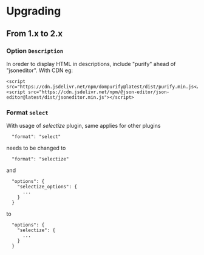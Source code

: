 # Upgrading

## From 1.x to 2.x

### Option `Description`

In oreder to display HTML in descriptions, include "purify" ahead of "jsoneditor". With CDN eg:

```
<script src="https://cdn.jsdelivr.net/npm/dompurify@latest/dist/purify.min.js</script>
<script src="https://cdn.jsdelivr.net/npm/@json-editor/json-editor@latest/dist/jsoneditor.min.js"></script>
```

### Format `select`

With usage of *selectize*  plugin, same applies for other plugins

```
  "format": "select"
```

needs to be changed to 

```
  "format": "selectize"
```

and

```
  "options": {
    "selectize_options": {
      ...
    } 
  }
```

to

```
  "options": {
    "selectize": {
      ...
    } 
  }
```

